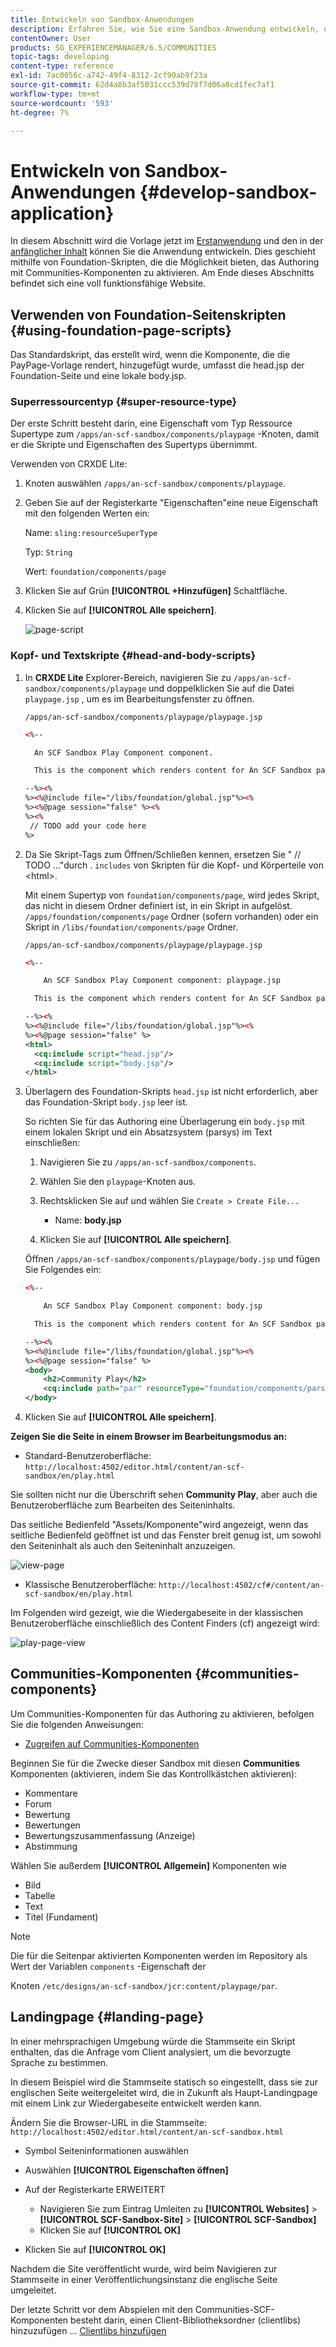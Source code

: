 ```yaml
---
title: Entwickeln von Sandbox-Anwendungen
description: Erfahren Sie, wie Sie eine Sandbox-Anwendung entwickeln, die Foundation-Skripte verwendet und die Möglichkeit bietet, das Authoring mit Communities-Komponenten zu aktivieren.
contentOwner: User
products: SG_EXPERIENCEMANAGER/6.5/COMMUNITIES
topic-tags: developing
content-type: reference
exl-id: 7ac0056c-a742-49f4-8312-2cf90ab9f23a
source-git-commit: 62d4a8b3af5031ccc539d78f7d06a8cd1fec7af1
workflow-type: tm+mt
source-wordcount: '593'
ht-degree: 7%

---
```


# Entwickeln von Sandbox-Anwendungen  {#develop-sandbox-application}

In diesem Abschnitt wird die Vorlage jetzt im [Erstanwendung](initial-app.md) und den in der [anfänglicher Inhalt](initial-content.md) können Sie die Anwendung entwickeln. Dies geschieht mithilfe von Foundation-Skripten, die die Möglichkeit bieten, das Authoring mit Communities-Komponenten zu aktivieren. Am Ende dieses Abschnitts befindet sich eine voll funktionsfähige Website.

## Verwenden von Foundation-Seitenskripten {#using-foundation-page-scripts}

Das Standardskript, das erstellt wird, wenn die Komponente, die die PayPage-Vorlage rendert, hinzugefügt wurde, umfasst die head.jsp der Foundation-Seite und eine lokale body.jsp.

### Superressourcentyp {#super-resource-type}

Der erste Schritt besteht darin, eine Eigenschaft vom Typ Ressource Supertype zum `/apps/an-scf-sandbox/components/playpage` -Knoten, damit er die Skripte und Eigenschaften des Supertyps übernimmt.

Verwenden von CRXDE Lite:

1. Knoten auswählen `/apps/an-scf-sandbox/components/playpage`.
1. Geben Sie auf der Registerkarte &quot;Eigenschaften&quot;eine neue Eigenschaft mit den folgenden Werten ein:

   Name: `sling:resourceSuperType`

   Typ: `String`

   Wert: `foundation/components/page`

1. Klicken Sie auf Grün **[!UICONTROL +Hinzufügen]** Schaltfläche.
1. Klicken Sie auf **[!UICONTROL Alle speichern]**.

   ![page-script](assets/page-script.png)

### Kopf- und Textskripte {#head-and-body-scripts}

1. In **CRXDE Lite** Explorer-Bereich, navigieren Sie zu `/apps/an-scf-sandbox/components/playpage` und doppelklicken Sie auf die Datei `playpage.jsp` , um es im Bearbeitungsfenster zu öffnen.

   `/apps/an-scf-sandbox/components/playpage/playpage.jsp`

   ```xml
   <%--
   
     An SCF Sandbox Play Component component.
   
     This is the component which renders content for An SCF Sandbox page.
   
   --%><%
   %><%@include file="/libs/foundation/global.jsp"%><%
   %><%@page session="false" %><%
   %><%
    // TODO add your code here
   %>
   ```

1. Da Sie Skript-Tags zum Öffnen/Schließen kennen, ersetzen Sie &quot; // TODO ...&quot;durch . `includes` von Skripten für die Kopf- und Körperteile von &lt;html>.

   Mit einem Supertyp von `foundation/components/page`, wird jedes Skript, das nicht in diesem Ordner definiert ist, in ein Skript in aufgelöst. `/apps/foundation/components/page` Ordner (sofern vorhanden) oder ein Skript in `/libs/foundation/components/page` Ordner.

   `/apps/an-scf-sandbox/components/playpage/playpage.jsp`

   ```xml
   <%--
   
       An SCF Sandbox Play Component component: playpage.jsp
   
     This is the component which renders content for An SCF Sandbox page.
   
   --%><%
   %><%@include file="/libs/foundation/global.jsp"%><%
   %><%@page session="false" %>
   <html>
     <cq:include script="head.jsp"/>
     <cq:include script="body.jsp"/>
   </html>
   ```

1. Überlagern des Foundation-Skripts `head.jsp` ist nicht erforderlich, aber das Foundation-Skript `body.jsp` leer ist.

   So richten Sie für das Authoring eine Überlagerung ein `body.jsp` mit einem lokalen Skript und ein Absatzsystem (parsys) im Text einschließen:

   1. Navigieren Sie zu `/apps/an-scf-sandbox/components`.
   1. Wählen Sie den `playpage`-Knoten aus.
   1. Rechtsklicken Sie auf und wählen Sie `Create > Create File...`

      * Name: **body.jsp**

   1. Klicken Sie auf **[!UICONTROL Alle speichern]**.

   Öffnen `/apps/an-scf-sandbox/components/playpage/body.jsp` und fügen Sie Folgendes ein:

   ```xml
   <%--
   
       An SCF Sandbox Play Component component: body.jsp
   
     This is the component which renders content for An SCF Sandbox page.
   
   --%><%
   %><%@include file="/libs/foundation/global.jsp"%><%
   %><%@page session="false" %>
   <body>
       <h2>Community Play</h2>
       <cq:include path="par" resourceType="foundation/components/parsys" />
   </body>
   ```

1. Klicken Sie auf **[!UICONTROL Alle speichern]**.

**Zeigen Sie die Seite in einem Browser im Bearbeitungsmodus an:**

* Standard-Benutzeroberfläche: `http://localhost:4502/editor.html/content/an-scf-sandbox/en/play.html`

Sie sollten nicht nur die Überschrift sehen **Community Play**, aber auch die Benutzeroberfläche zum Bearbeiten des Seiteninhalts.

Das seitliche Bedienfeld &quot;Assets/Komponente&quot;wird angezeigt, wenn das seitliche Bedienfeld geöffnet ist und das Fenster breit genug ist, um sowohl den Seiteninhalt als auch den Seiteninhalt anzuzeigen.

![view-page](assets/view-page.png)

* Klassische Benutzeroberfläche: `http://localhost:4502/cf#/content/an-scf-sandbox/en/play.html`

Im Folgenden wird gezeigt, wie die Wiedergabeseite in der klassischen Benutzeroberfläche einschließlich des Content Finders (cf) angezeigt wird:

![play-page-view](assets/play-page-view.png)

## Communities-Komponenten {#communities-components}

Um Communities-Komponenten für das Authoring zu aktivieren, befolgen Sie die folgenden Anweisungen:

* [Zugreifen auf Communities-Komponenten](basics.md#accessing-communities-components)

Beginnen Sie für die Zwecke dieser Sandbox mit diesen **Communities** Komponenten (aktivieren, indem Sie das Kontrollkästchen aktivieren):

* Kommentare
* Forum
* Bewertung
* Bewertungen
* Bewertungszusammenfassung (Anzeige)
* Abstimmung

Wählen Sie außerdem **[!UICONTROL Allgemein]** Komponenten wie

* Bild
* Tabelle
* Text
* Titel (Fundament)

>[!NOTE]
>
>Die für die Seitenpar aktivierten Komponenten werden im Repository als Wert der Variablen `components` -Eigenschaft der
>
>Knoten `/etc/designs/an-scf-sandbox/jcr:content/playpage/par`.

## Landingpage {#landing-page}

In einer mehrsprachigen Umgebung würde die Stammseite ein Skript enthalten, das die Anfrage vom Client analysiert, um die bevorzugte Sprache zu bestimmen.

In diesem Beispiel wird die Stammseite statisch so eingestellt, dass sie zur englischen Seite weitergeleitet wird, die in Zukunft als Haupt-Landingpage mit einem Link zur Wiedergabeseite entwickelt werden kann.

Ändern Sie die Browser-URL in die Stammseite: `http://localhost:4502/editor.html/content/an-scf-sandbox.html`

* Symbol Seiteninformationen auswählen
* Auswählen **[!UICONTROL Eigenschaften öffnen]**
* Auf der Registerkarte ERWEITERT

   * Navigieren Sie zum Eintrag Umleiten zu **[!UICONTROL Websites]** > **[!UICONTROL SCF-Sandbox-Site]** > **[!UICONTROL SCF-Sandbox]**
   * Klicken Sie auf **[!UICONTROL OK]**

* Klicken Sie auf **[!UICONTROL OK]**

Nachdem die Site veröffentlicht wurde, wird beim Navigieren zur Stammseite in einer Veröffentlichungsinstanz die englische Seite umgeleitet.

Der letzte Schritt vor dem Abspielen mit den Communities-SCF-Komponenten besteht darin, einen Client-Bibliotheksordner (clientlibs) hinzuzufügen ... [Clientlibs hinzufügen](add-clientlibs.md)
